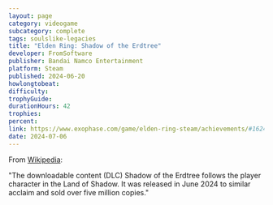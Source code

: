```yaml
---
layout: page
category: videogame
subcategory: complete
tags: soulslike-legacies
title: "Elden Ring: Shadow of the Erdtree"
developer: FromSoftware
publisher: Bandai Namco Entertainment
platform: Steam
published: 2024-06-20
howlongtobeat:
difficulty:
trophyGuide:
durationHours: 42
trophies:
percent:
link: https://www.exophase.com/game/elden-ring-steam/achievements/#1624301
date: 2024-07-06
---
```


From [Wikipedia](https://en.wikipedia.org/wiki/Elden_Ring):

"The downloadable content (DLC) Shadow of the Erdtree follows the player character in the Land of Shadow. It was released in June 2024 to similar acclaim and sold over five million copies."
